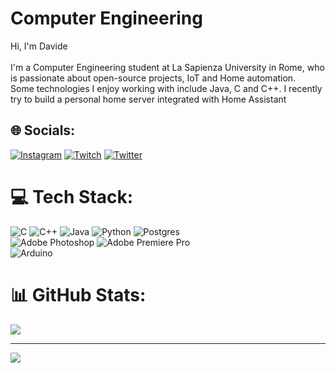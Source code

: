 # Computer Engineering
Hi, I'm Davide<br><br>I'm a Computer Engineering student at La Sapienza University in Rome, who is passionate about open-source projects, IoT and Home automation.<br>Some technologies I enjoy working with include Java, C and C++. I recently try to build a personal home server integrated with Home Assistant


## 🌐 Socials:
[![Instagram](https://img.shields.io/badge/Instagram-%23E4405F.svg?logo=Instagram&logoColor=white)](https://instagram.com/davide_petulla) [![Twitch](https://img.shields.io/badge/Twitch-%239146FF.svg?logo=Twitch&logoColor=white)](https://twitch.tv/CCommander51) [![Twitter](https://img.shields.io/badge/Twitter-%231DA1F2.svg?logo=Twitter&logoColor=white)](https://twitter.com/CCommander51) 

# 💻 Tech Stack:
![C](https://img.shields.io/badge/c-%2300599C.svg?style=flat&logo=c&logoColor=white) ![C++](https://img.shields.io/badge/c++-%2300599C.svg?style=flat&logo=c%2B%2B&logoColor=white) ![Java](https://img.shields.io/badge/java-%23ED8B00.svg?style=flat&logo=java&logoColor=white) ![Python](https://img.shields.io/badge/python-3670A0?style=flat&logo=python&logoColor=ffdd54) ![Postgres](https://img.shields.io/badge/postgres-%23316192.svg?style=flat&logo=postgresql&logoColor=white) <br>![Adobe Photoshop](https://img.shields.io/badge/adobephotoshop-%2331A8FF.svg?style=flat&logo=adobephotoshop&logoColor=white) ![Adobe Premiere Pro](https://img.shields.io/badge/Adobe%20Premiere%20Pro-9999FF.svg?style=flat&logo=Adobe%20Premiere%20Pro&logoColor=white) <br>![Arduino](https://img.shields.io/badge/-Arduino-00979D?style=flat&logo=Arduino&logoColor=white)
# 📊 GitHub Stats:
![](https://github-readme-stats.vercel.app/api/top-langs/?username=CCommander51&theme=gruvbox&hide_border=false&include_all_commits=true&count_private=true&layout=compact)

---
[![](https://visitcount.itsvg.in/api?id=CCommander51&icon=0&color=0)](https://visitcount.itsvg.in)
